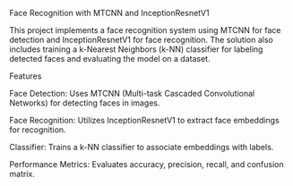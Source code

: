 Face Recognition with MTCNN and InceptionResnetV1

This project implements a face recognition system using MTCNN for face detection and InceptionResnetV1 for face recognition. The solution also includes training a k-Nearest Neighbors (k-NN) classifier for labeling detected faces and evaluating the model on a dataset.

Features

Face Detection: Uses MTCNN (Multi-task Cascaded Convolutional Networks) for detecting faces in images.

Face Recognition: Utilizes InceptionResnetV1 to extract face embeddings for recognition.

Classifier: Trains a k-NN classifier to associate embeddings with labels.

Performance Metrics: Evaluates accuracy, precision, recall, and confusion matrix.

